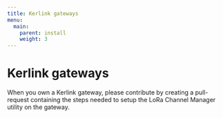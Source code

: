 ```yaml
---
title: Kerlink gateways
menu:
  main:
    parent: install
    weight: 3
---
```


# Kerlink gateways

When you own a Kerlink gateway, please contribute by creating a pull-request
containing the steps needed to setup the LoRa Channel Manager utility
on the gateway.

